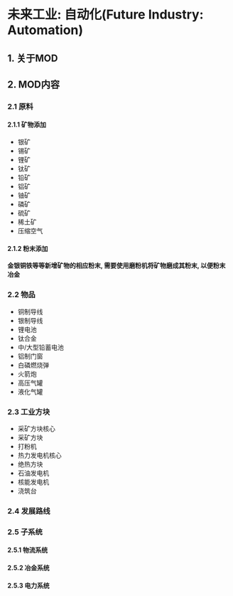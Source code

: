 # 未来工业: 自动化(Future Industry: Automation)

## 1. 关于MOD

## 2. MOD内容

### 2.1 原料

#### 2.1.1 矿物添加

- 银矿
- 锡矿
- 锂矿
- 钛矿
- 铅矿
- 铝矿
- 铀矿
- 磷矿
- 硫矿
- 稀土矿
- 压缩空气

#### 2.1.2 粉末添加

**金银铜铁等等新增矿物的相应粉末, 需要使用磨粉机将矿物磨成其粉末, 以便粉末冶金**

### 2.2 物品

* 铜制导线
* 银制导线
* 锂电池
* 钛合金
* 中/大型铅蓄电池
* 铝制门窗
* 白磷燃烧弹
* 火箭炮
* 高压气罐
* 液化气罐

### 2.3 工业方块

- 采矿方块核心
- 采矿方块
- 打粉机
- 热力发电机核心
- 绝热方块
- 石油发电机
- 核能发电机
- 浇筑台

### 2.4 发展路线

### 2.5 子系统

#### 2.5.1 物流系统

#### 2.5.2 冶金系统

#### 2.5.3 电力系统

